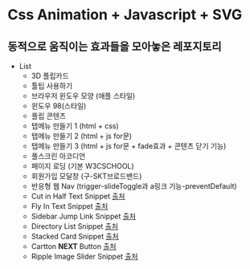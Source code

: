 # Css Animation + Javascript + SVG

## 동적으로 움직이는 효과들을 모아놓은 레포지토리

* List
  * 3D 플립카드
  * 툴팁 사용하기
  * 브라우저 윈도우 모양 (애플 스타일)
  * 윈도우 98(스타일)
  * 플립 콘텐츠
  * 탭메뉴 만들기 1 (html + css)
  * 탭메뉴 만들기 2 (html + js for문)
  * 탭메뉴 만들기 3 (html + js for문 + fade효과 + 콘텐츠 닫기 기능)
  * 풀스크린 아코디언
  * 페이지 로딩 (기본 W3CSCHOOL)
  * 회원가입 모달창 (구-SKT브로드밴드)
  * 반응형 웹 Nav (trigger-slideToggle과 a링크 기능-preventDefault)
  * Cut in Half Text Snippet [출처](https://codemyui.com/)
  * Fly In Text Snippet [출처](https://codemyui.com/)
  * Sidebar Jump Link Snippet [출처](https://codemyui.com/)
  * Directory List Snippet [출처](https://codemyui.com/)
  * Stacked Card Snippet [출처](https://codemyui.com/)
  * Cartton **NEXT** Button [출처](https://codemyui.com/)
  * Ripple Image Slider Snippet [출처](https://codemyui.com/)

